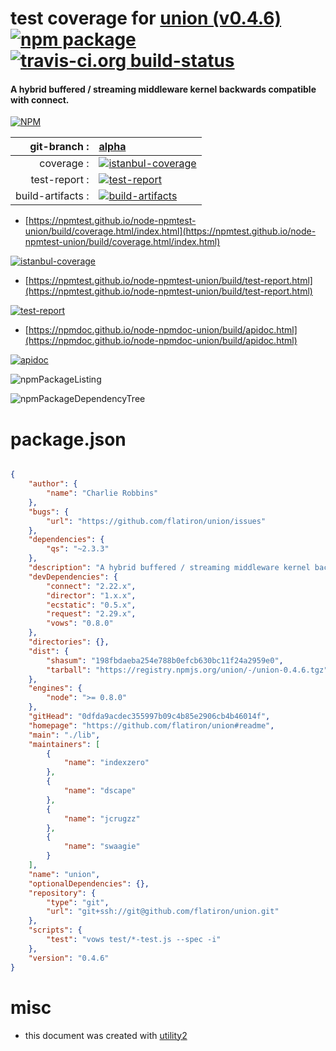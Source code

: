 # test coverage for  [union (v0.4.6)](https://github.com/flatiron/union#readme)  [![npm package](https://img.shields.io/npm/v/npmtest-union.svg?style=flat-square)](https://www.npmjs.org/package/npmtest-union) [![travis-ci.org build-status](https://api.travis-ci.org/npmtest/node-npmtest-union.svg)](https://travis-ci.org/npmtest/node-npmtest-union)
#### A hybrid buffered / streaming middleware kernel backwards compatible with connect.

[![NPM](https://nodei.co/npm/union.png?downloads=true&downloadRank=true&stars=true)](https://www.npmjs.com/package/union)

| git-branch : | [alpha](https://github.com/npmtest/node-npmtest-union/tree/alpha)|
|--:|:--|
| coverage : | [![istanbul-coverage](https://npmtest.github.io/node-npmtest-union/build/coverage.badge.svg)](https://npmtest.github.io/node-npmtest-union/build/coverage.html/index.html)|
| test-report : | [![test-report](https://npmtest.github.io/node-npmtest-union/build/test-report.badge.svg)](https://npmtest.github.io/node-npmtest-union/build/test-report.html)|
| build-artifacts : | [![build-artifacts](https://npmtest.github.io/node-npmtest-union/glyphicons_144_folder_open.png)](https://github.com/npmtest/node-npmtest-union/tree/gh-pages/build)|

- [https://npmtest.github.io/node-npmtest-union/build/coverage.html/index.html](https://npmtest.github.io/node-npmtest-union/build/coverage.html/index.html)

[![istanbul-coverage](https://npmtest.github.io/node-npmtest-union/build/screenCapture.buildCi.browser.%252Ftmp%252Fbuild%252Fcoverage.lib.html.png)](https://npmtest.github.io/node-npmtest-union/build/coverage.html/index.html)

- [https://npmtest.github.io/node-npmtest-union/build/test-report.html](https://npmtest.github.io/node-npmtest-union/build/test-report.html)

[![test-report](https://npmtest.github.io/node-npmtest-union/build/screenCapture.buildCi.browser.%252Ftmp%252Fbuild%252Ftest-report.html.png)](https://npmtest.github.io/node-npmtest-union/build/test-report.html)

- [https://npmdoc.github.io/node-npmdoc-union/build/apidoc.html](https://npmdoc.github.io/node-npmdoc-union/build/apidoc.html)

[![apidoc](https://npmdoc.github.io/node-npmdoc-union/build/screenCapture.buildCi.browser.%252Ftmp%252Fbuild%252Fapidoc.html.png)](https://npmdoc.github.io/node-npmdoc-union/build/apidoc.html)

![npmPackageListing](https://npmtest.github.io/node-npmtest-union/build/screenCapture.npmPackageListing.svg)

![npmPackageDependencyTree](https://npmtest.github.io/node-npmtest-union/build/screenCapture.npmPackageDependencyTree.svg)



# package.json

```json

{
    "author": {
        "name": "Charlie Robbins"
    },
    "bugs": {
        "url": "https://github.com/flatiron/union/issues"
    },
    "dependencies": {
        "qs": "~2.3.3"
    },
    "description": "A hybrid buffered / streaming middleware kernel backwards compatible with connect.",
    "devDependencies": {
        "connect": "2.22.x",
        "director": "1.x.x",
        "ecstatic": "0.5.x",
        "request": "2.29.x",
        "vows": "0.8.0"
    },
    "directories": {},
    "dist": {
        "shasum": "198fbdaeba254e788b0efcb630bc11f24a2959e0",
        "tarball": "https://registry.npmjs.org/union/-/union-0.4.6.tgz"
    },
    "engines": {
        "node": ">= 0.8.0"
    },
    "gitHead": "0dfda9acdec355997b09c4b85e2906cb4b46014f",
    "homepage": "https://github.com/flatiron/union#readme",
    "main": "./lib",
    "maintainers": [
        {
            "name": "indexzero"
        },
        {
            "name": "dscape"
        },
        {
            "name": "jcrugzz"
        },
        {
            "name": "swaagie"
        }
    ],
    "name": "union",
    "optionalDependencies": {},
    "repository": {
        "type": "git",
        "url": "git+ssh://git@github.com/flatiron/union.git"
    },
    "scripts": {
        "test": "vows test/*-test.js --spec -i"
    },
    "version": "0.4.6"
}
```



# misc
- this document was created with [utility2](https://github.com/kaizhu256/node-utility2)
